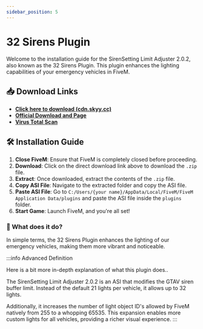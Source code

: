 ```yaml
---
sidebar_position: 5
---
```


# 32 Sirens Plugin

Welcome to the installation guide for the SirenSetting Limit Adjuster 2.0.2, also known as the 32 Sirens Plugin. This plugin enhances the lighting capabilities of your emergency vehicles in FiveM.

## 📥 **Download Links**

- **[Click here to download (cdn.skyy.cc)](https://cdn.skyy.cc/FiveM/SirenSetting_Limit_Adjuster_v2.zip)**
- **[Official Download and Page](https://www.lcpdfr.com/downloads/gta5mods/scripts/28560-sirensetting-limit-adjuster/)**
- **[Virus Total Scan](https://www.virustotal.com/gui/file/74fec47012be517504fb515abc913ece559f0ad680d0f16058ae6fb2ea46a9aa)**

## 🛠️ **Installation Guide**

1. **Close FiveM**: Ensure that FiveM is completely closed before proceeding.
2. **Download**: Click on the direct download link above to download the `.zip` file.
3. **Extract**: Once downloaded, extract the contents of the `.zip` file.
4. **Copy ASI File**: Navigate to the extracted folder and copy the ASI file.
5. **Paste ASI File**: Go to `C:/Users/{your name}/AppData/Local/FiveM/FiveM Application Data/plugins` and paste the ASI file inside the `plugins` folder.
6. **Start Game**: Launch FiveM, and you're all set!

### 🚨 What does it do?

In simple terms, the 32 Sirens Plugin enhances the lighting of our emergency vehicles, making them more vibrant and noticeable.

:::info Advanced Definition

Here is a bit more in-depth explanation of what this plugin does..

The SirenSetting Limit Adjuster 2.0.2 is an ASI that modifies the GTAV siren buffer limit. Instead of the default 21 lights per vehicle, it allows up to 32 lights.

Additionally, it increases the number of light object ID's allowed by FiveM natively from 255 to a whopping 65535. This expansion enables more custom lights for all vehicles, providing a richer visual experience.
:::
